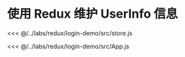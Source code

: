 # 使用 Redux 维护 UserInfo 信息

<<< @/../labs/redux/login-demo/src/store.js

<<< @/../labs/redux/login-demo/src/App.js
